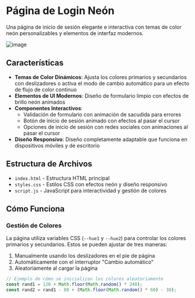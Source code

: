 # Página de Login Neón

Una página de inicio de sesión elegante e interactiva con temas de color neón personalizables y elementos de interfaz modernos.

![image](https://github.com/user-attachments/assets/dbf5c576-9924-4aae-9a70-ee3af20c8d5d)


## Características

- **Temas de Color Dinámicos**: Ajusta los colores primarios y secundarios con deslizadores o activa el modo de cambio automático para un efecto de flujo de color continuo
- **Elementos de UI Modernos**: Diseño de formulario limpio con efectos de brillo neón animados
- **Componentes Interactivos**: 
  - Validación de formulario con animación de sacudida para errores
  - Botón de inicio de sesión animado con efectos al pasar el cursor
  - Opciones de inicio de sesión con redes sociales con animaciones al pasar el cursor
- **Diseño Responsivo**: Diseño completamente adaptable que funciona en dispositivos móviles y de escritorio

## Estructura de Archivos

- `index.html` - Estructura HTML principal
- `styles.css` - Estilos CSS con efectos neón y diseño responsivo
- `script.js` - JavaScript para interactividad y gestión de colores

## Cómo Funciona

### Gestión de Colores

La página utiliza variables CSS (`--hue1` y `--hue2`) para controlar los colores primarios y secundarios. Estos se pueden ajustar de tres maneras:

1. Manualmente usando los deslizadores en el pie de página
2. Automáticamente con el interruptor "Cambio automático"
3. Aleatoriamente al cargar la página

```javascript
// Ejemplo de cómo se inicializan los colores aleatoriamente
const rand1 = 120 + Math.floor(Math.random() * 240);
const rand2 = rand1 - 80 + (Math.floor(Math.random() * 60) - 30);
